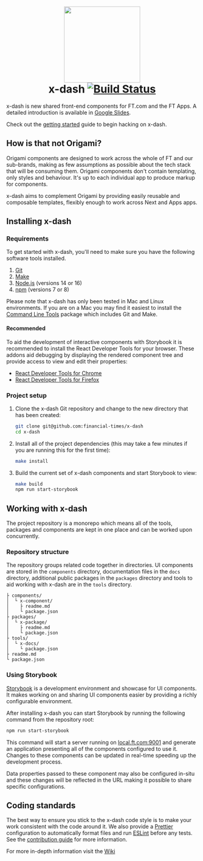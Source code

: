 <h1 align="center">
	<img src="https://user-images.githubusercontent.com/271645/38416861-1e6c6202-398e-11e8-907c-8c199a03988a.png" width="200" alt=""><br>
	x-dash
	<a href="https://circleci.com/gh/Financial-Times/x-dash/tree/main">
		<img alt="Build Status" src="https://circleci.com/gh/Financial-Times/x-dash/tree/main.svg?style=svg">
	</a>
</h1>

x-dash is new shared front-end components for FT.com and the FT Apps. A detailed introduction is available in [Google Slides].

Check out the [getting started] guide to begin hacking on x-dash.

[Google Slides]: https://docs.google.com/presentation/d/1Z8mGsv4JU2TafNPIHw2RcejoNp7AN_v4LfCCGC7qrgw/edit?usp=sharing
[getting started]: https://financial-times.github.io/x-dash/docs/get-started/installation

## How is that not Origami?

Origami components are designed to work across the whole of FT and our sub-brands, making as few assumptions as possible about the tech stack that will be consuming them. Origami components don't contain templating, only styles and behaviour. It's up to each individual app to produce markup for components.

x-dash aims to complement Origami by providing easily reusable and composable templates, flexibly enough to work across Next and Apps apps.

## Installing x-dash

### Requirements

To get started with x-dash, you'll need to make sure you have the following software tools installed.

1. [Git](https://git-scm.com/)
2. [Make](https://www.gnu.org/software/make/)
3. [Node.js](https://nodejs.org/en/) (versions 14 or 16)
4. [npm](http://npmjs.com/) (versions 7 or 8)

Please note that x-dash has only been tested in Mac and Linux environments. If you are on a Mac you may find it easiest to install the [Command Line Tools](https://developer.apple.com/download/more/) package which includes Git and Make.

#### Recommended

To aid the development of interactive components with Storybook it is recommended to install the React Developer Tools for your browser. These addons aid debugging by displaying the rendered component tree and provide access to view and edit their properties:

- [React Developer Tools for Chrome](https://chrome.google.com/webstore/detail/react-developer-tools/fmkadmapgofadopljbjfkapdkoienihi)
- [React Developer Tools for Firefox](https://addons.mozilla.org/en-GB/firefox/addon/react-devtools/)


### Project setup

1. Clone the x-dash Git repository and change to the new directory that has been created:

    ```bash
    git clone git@github.com:financial-times/x-dash
    cd x-dash
    ```

2. Install all of the project dependencies (this may take a few minutes if you are running this for the first time):

    ```bash
    make install
    ```

3. Build the current set of x-dash components and start Storybook to view:

    ```bash
    make build
    npm run start-storybook
    ```

## Working with x-dash

The project repository is a monorepo which means all of the tools, packages and components are kept in one place and can be worked upon concurrently.


### Repository structure

The repository groups related code together in directories. UI components are stored in the `components` directory, documentation files in the `docs` directory, additional public packages in the `packages` directory and tools to aid working with x-dash are in the `tools` directory.

```
├ components/
│  └ x-component/
│    ├ readme.md
│    └ package.json
├ packages/
│  └ x-package/
│    ├ readme.md
│    └ package.json
├ tools/
│  └ x-docs/
│    └ package.json
├ readme.md
└ package.json
```

### Using Storybook

[Storybook] is a development environment and showcase for UI components. It makes working on and sharing UI components easier by providing a richly configurable environment.

After installing x-dash you can start Storybook by running the following command from the repository root:

```sh
npm run start-storybook
```

This command will start a server running on [local.ft.com:9001] and generate an application presenting all of the components configured to use it. Changes to these components can be updated in real-time speeding up the development process.

Data properties passed to these component may also be configured in-situ and these changes will be reflected in the URL making it possible to share specific configurations.

[Storybook]: https://storybook.js.org/
[local.ft.com:9001]: http://local.ft.com:9001/


## Coding standards

The best way to ensure you stick to the x-dash code style is to make your work consistent with the code around it. We also provide a [Prettier] configuration to automatically format files and run [ESLint] before any tests. See the [contribution guide] for more information.

[Prettier]: https://prettier.io/
[ESLint]: https://eslint.org/
[contribution guide]: https://github.com/Financial-Times/x-dash/blob/HEAD/contribution.md

For more in-depth information visit the [Wiki](https://github.com/Financial-Times/x-dash/wiki)
